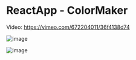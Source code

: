 # ReactApp - ColorMaker

Video: https://vimeo.com/672204011/36f4138d74

![image](https://user-images.githubusercontent.com/73969323/151911197-49f89b1f-ee7d-4cb2-a2b5-e3fbed2406dd.png)

![image](https://user-images.githubusercontent.com/73969323/151911202-7a0e1a36-d6af-4cdb-8595-7140e4980a93.png)

